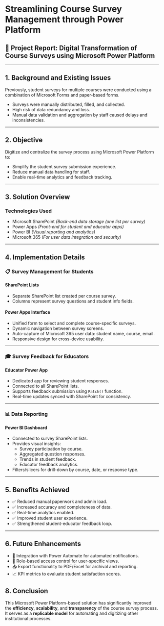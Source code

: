 # Streamlining Course Survey Management through Power Platform

## 📌 Project Report: Digital Transformation of Course Surveys using Microsoft Power Platform

---

## 1. Background and Existing Issues

Previously, student surveys for multiple courses were conducted using a combination of Microsoft Forms and paper-based forms.

- Surveys were manually distributed, filled, and collected.
- High risk of data redundancy and loss.
- Manual data validation and aggregation by staff caused delays and inconsistencies.

---

## 2. Objective

Digitize and centralize the survey process using Microsoft Power Platform to:

- Simplify the student survey submission experience.
- Reduce manual data handling for staff.
- Enable real-time analytics and feedback tracking.

---

## 3. Solution Overview

### Technologies Used
- Microsoft SharePoint *(Back-end data storage (one list per survey)*
- Power Apps *(Front-end for student and educator apps)*
- Power BI *(Visual reporting and analytics)*
- Microsoft 365 *(For user data integration and security)*


---

## 4. Implementation Details

### 📋 Survey Management for Students

#### SharePoint Lists
- Separate SharePoint list created per course survey.
- Columns represent survey questions and student info fields.

#### Power Apps Interface
- Unified form to select and complete course-specific surveys.
- Dynamic navigation between survey screens.
- Auto-capture of Microsoft 365 user data: student name, course, email.
- Responsive design for cross-device usability.

---

### 🎓 Survey Feedback for Educators

#### Educator Power App
- Dedicated app for reviewing student responses.
- Connected to all SharePoint lists.
- Supports feedback submission using `Patch()` function.
- Real-time updates synced with SharePoint for consistency.

---

### 📊 Data Reporting

#### Power BI Dashboard
- Connected to survey SharePoint lists.
- Provides visual insights:
  - Survey participation by course.
  - Aggregated question responses.
  - Trends in student feedback.
  - Educator feedback analytics.
- Filters/slicers for drill-down by course, date, or response type.

---

## 5. Benefits Achieved

- ✅ Reduced manual paperwork and admin load.
- ✅ Increased accuracy and completeness of data.
- ✅ Real-time analytics enabled.
- ✅ Improved student user experience.
- ✅ Strengthened student-educator feedback loop.

---

## 6. Future Enhancements

- 🔄 Integration with Power Automate for automated notifications.
- 🔐 Role-based access control for user-specific views.
- 📤 Export functionality to PDF/Excel for archival and reporting.
- 📈 KPI metrics to evaluate student satisfaction scores.




## 8. Conclusion

This Microsoft Power Platform-based solution has significantly improved the **efficiency**, **scalability**, and **transparency** of the course survey process.  
It serves as a **replicable model** for automating and digitizing other institutional processes.


